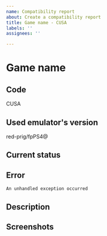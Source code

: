 ```yaml
---
name: Compatibility report
about: Create a compatibility report
title: Game name - CUSA
labels: ''
assignees: ''

---
```


# Game name


## Code
CUSA

## Used emulator's version
red-prig/fpPS4@

## Current status


## Error
```
An unhandled exception occurred
``` 

## Description


## Screenshots
